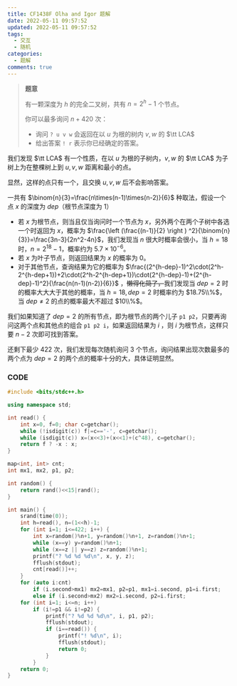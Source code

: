 ```yaml
---
title: CF1438F Olha and Igor 题解
date: 2022-05-11 09:57:52
updated: 2022-05-11 09:57:52
tags:
  - 交互
  - 随机
categories:
  - 题解
comments: true
---
```

> **题意**
>
> 有一颗深度为 $h$ 的完全二叉树，共有 $n=2^h-1$ 个节点。
>
> 你可以最多询问 $n+420$ 次：
>
> - 询问 `? u v w` 会返回在以 $u$ 为根的树内 $v,w$ 的 $\tt LCA$
> - 给出答案 `! r` 表示你已经确定的答案。

我们发现 $\tt LCA$ 有一个性质，在以 $u$ 为根的子树内，$v,w$ 的 $\tt LCA$ 为子树上为在整棵树上到 $u,v,w$ 距离和最小的点。

显然，这样的点只有一个，且交换 $u,v,w$ 后不会影响答案。

一共有 $\binom{n}{3}=\frac{n\times(n-1)\times(n-2)}{6}$ 种取法，假设一个点 $x$ 的深度为 $dep$（根节点深度为 $1$）

- 若 $x$ 为根节点，则当且仅当询问时一个节点为 $x$，另外两个在两个子树中各选一个时返回为 $x$，概率为 $\frac{\left (\frac{(n-1)}{2}  \right ) ^2}{\binom{n}{3}}=\frac{3n-3}{2n^2-4n}$，我们发现当 $n$ 很大时概率会很小，当 $h=18$ 时，$n=2^{18}-1$，概率约为 $5.7\times 10^{-6}$。
- 若 $x$ 为叶子节点，则返回结果为 $x$ 的概率为 $0$。
- 对于其他节点，查询结果为它的概率为 $\frac{(2^{h-dep}-1)^2\cdot(2^h-2^{h-dep+1})+2\cdot(2^h-2^{h-dep+1})\cdot(2^{h-dep}-1)+(2^{h-dep}-1)^2}{\frac{n(n-1)(n-2)}{6}}$ ，~~懒得化简了，~~我们发现当 $dep=2$ 时的概率大大大于其他的概率，当 $h=18,dep=2$ 时概率约为 $18.75\\%$，当 $dep\ne2$ 的点的概率最大不超过 $10\\%$。

我们如果知道了 $dep=2$ 的所有节点，即为根节点的两个儿子 `p1 p2`，只要再询问这两个点和其他点的组合 `p1 p2 i`，如果返回结果为 $i$ ，则 $i$ 为根节点，这样只要 $n-2$ 次即可找到答案。

还剩下最少 $422$ 次，我们发现每次随机询问 $3$ 个节点，询问结果出现次数最多的两个点为 $dep=2$ 的两个点的概率十分的大，具体证明显然。

### CODE

```cpp
#include <bits/stdc++.h>

using namespace std;

int read() {
	int x=0, f=0; char c=getchar();
	while (!isdigit(c)) f|=c=='-', c=getchar();
	while (isdigit(c)) x=(x<<3)+(x<<1)+(c^48), c=getchar();
	return f ? -x : x;
}

map<int, int> cnt;
int mx1, mx2, p1, p2;

int random() {
	return rand()<<15|rand();
}

int main() {
	srand(time(0));
	int h=read(), n=(1<<h)-1;
	for (int i=1; i<=422; i++) {
		int x=random()%n+1, y=random()%n+1, z=random()%n+1;
		while (x==y) y=random()%n+1;
		while (x==z || y==z) z=random()%n+1;
		printf("? %d %d %d\n", x, y, z);
		fflush(stdout);
		cnt[read()]++;
	}
	for (auto i:cnt)
		if (i.second>mx1) mx2=mx1, p2=p1, mx1=i.second, p1=i.first;
		else if (i.second>mx2) mx2=i.second, p2=i.first;
	for (int i=1; i<=n; i++)
		if (i!=p1 && i!=p2) {
			printf("? %d %d %d\n", i, p1, p2);
			fflush(stdout);
			if (i==read()) {
				printf("! %d\n", i);
				fflush(stdout);
				return 0;
			}
		}
	return 0;
}
```

